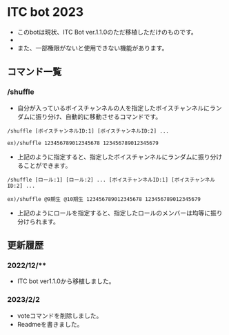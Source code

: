 # ITC bot 2023
- このbotは現状、ITC Bot ver.1.1.0のただ移植しただけのものです。
- 
- また、一部権限がないと使用できない機能があります。

## コマンド一覧
### /shuffle

- 自分が入っているボイスチャンネルの人を指定したボイスチャンネルにランダムに振り分け、自動的に移動させるコマンドです。
```
/shuffle [ボイスチャンネルID:1] [ボイスチャンネルID:2] ...

ex)/shuffle 123456789012345678 123456789012345679
```
- 上記のように指定すると、指定したボイスチャンネルにランダムに振り分けることができます。
```
/shuffle [ロール:1] [ロール:2] ... [ボイスチャンネルID:1] [ボイスチャンネルID:2] ...

ex)/shuffle @9期生 @10期生 123456789012345678 123456789012345679
```
- 上記のようにロールを指定すると、指定したロールのメンバーは均等に振り分けられます。

## 更新履歴
### 2022/12/**
- ITC bot ver1.1.0から移植しました。

### 2023/2/2
- voteコマンドを削除しました。
- Readmeを書きました。
